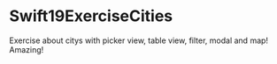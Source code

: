 # Swift19ExerciseCities
Exercise about citys with picker view, table view, filter, modal and map! Amazing!
